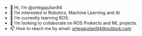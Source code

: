 - 👋 Hi, I’m @ortegajulian94
- 👀 I’m interested in Robotics, Machine Learning and AI
- 🌱 I’m currently learning ROS.
- 💞️ I’m looking to collaborate on ROS Prokects and ML projects.
- 📫 How to reach me by email: ortegajulian94@outlook.com

<!---
ortegajulian94/ortegajulian94 is a ✨ special ✨ repository because its `README.md` (this file) appears on your GitHub profile.
You can click the Preview link to take a look at your changes.
--->
